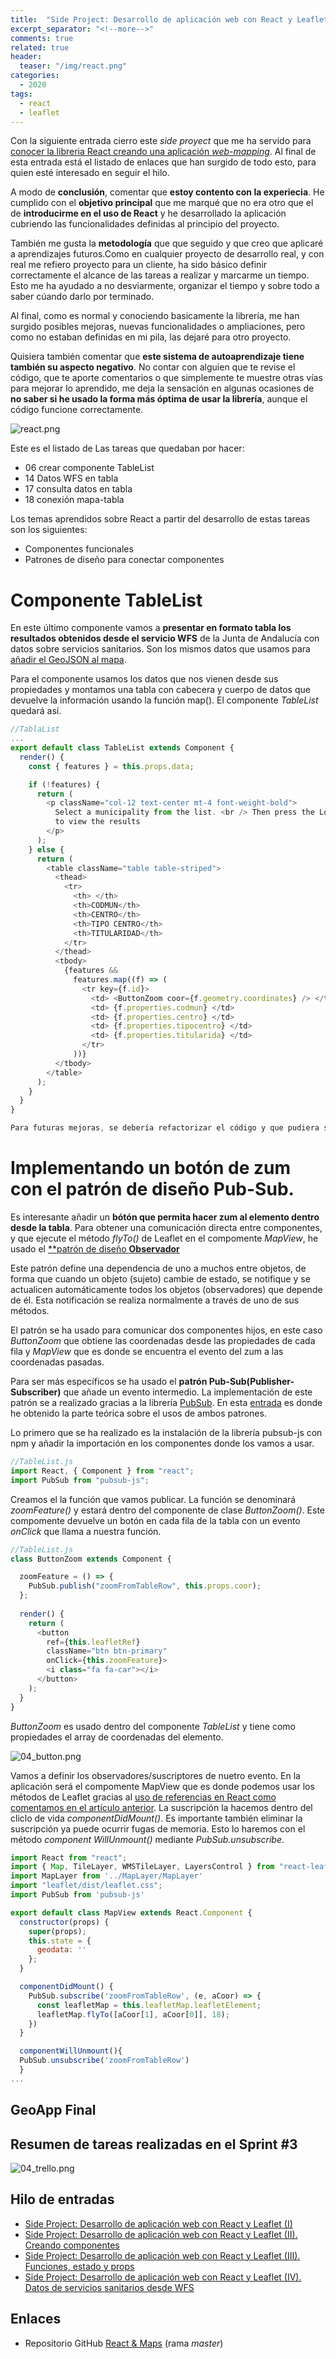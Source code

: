 ```yaml
---
title:  "Side Project: Desarrollo de aplicación web con React y Leaflet (III). Datos desde WFS"
excerpt_separator: "<!--more-->"
comments: true
related: true
header:
  teaser: "/img/react.png" 
categories: 
  - 2020
tags:
  - react
  - leaflet
---
```


Con la siguiente entrada cierro este *side proyect* que me ha servido para [conocer la libreria React creando una aplicación *web-mapping*](http://www.sigdeletras.com/2020/side-project-desarrollo-de-aplicacion-web-con-react-y-leaflet-i/). Al final de esta entrada está el listado de enlaces que han surgido de todo esto, para quien esté interesado en seguir el hilo.

A modo de **conclusión**, comentar que **estoy contento con la experiecia**. He cumplido con el **objetivo principal** que me marqué que no era otro que el de **introducirme en el uso de React** y he desarrollado la aplicación cubriendo las funcionalidades definidas al principio del proyecto.  

También me gusta la **metodología** que que seguido y que creo que aplicaré a aprendizajes futuros.Como en cualquier proyecto de desarrollo real, y con real me refiero proyecto para un cliente, ha sido básico definir correctamente el alcance de las tareas a realizar y marcarme un tiempo. Esto me ha ayudado a no desviarmente, organizar el tiempo y sobre todo a saber cúando darlo por terminado. 

Al final, como es normal y conociendo basicamente la librería, me han surgido posibles mejoras, nuevas funcionalidades o ampliaciones, pero como no estaban definidas en mi pila, las dejaré para otro proyecto.

Quisiera también comentar que **este sistema de autoaprendizaje tiene también su aspecto negativo**. No contar con alguien que te revise el código, que te aporte comentarios o que simplemente te muestre otras vías para mejorar lo aprendido, me deja la sensación en algunas ocasiones de **no saber si he usado la forma más óptima de usar la librería**, aunque el código funcione correctamente.

![react.png](/img/react.png)

Este es el listado de Las tareas que quedaban por hacer:
- 06 crear componente TableList
- 14 Datos WFS en tabla
- 17 consulta datos en tabla
- 18 conexión mapa-tabla

Los temas aprendidos sobre React a partir del desarrollo de estas tareas son los siguientes:
- Componentes funcionales
- Patrones de diseño para conectar componentes

# Componente TableList

En este último componente vamos a **presentar en formato tabla los resultados obtenidos desde el servicio WFS** de la Junta de Andalucía con datos sobre servicios sanitarios. Son los mismos datos que usamos para [añadir el GeoJSON al mapa](http://www.sigdeletras.com/2020/side-project-4-react-y-leaflet-wfs/).

Para el componente usamos los datos que nos vienen desde sus propiedades y montamos una tabla con cabecera y cuerpo de datos que devuelve la información usando la función map(). El componente *TableList* quedará así.

```javascript
//TablaList
...
export default class TableList extends Component {
  render() {
    const { features } = this.props.data;

    if (!features) {
      return (
        <p className="col-12 text-center mt-4 font-weight-bold">
          Select a municipality from the list. <br /> Then press the Load button
          to view the results
        </p>
      );
    } else {
      return (
        <table className="table table-striped">
          <thead>
            <tr>
              <th> </th>
              <th>CODMUN</th>
              <th>CENTRO</th>
              <th>TIPO CENTRO</th>
              <th>TITULARIDAD</th>
            </tr>
          </thead>
          <tbody>
            {features &&
              features.map((f) => (
                <tr key={f.id}>
                  <td> <ButtonZoom coor={f.geometry.coordinates} /> </td>
                  <td> {f.properties.codmun} </td>
                  <td> {f.properties.centro} </td>
                  <td> {f.properties.tipocentro} </td>
                  <td> {f.properties.titularida} </td>
                </tr>
              ))}
          </tbody>
        </table>
      );
    }
  }
}

Para futuras mejoras, se debería refactorizar el código y que pudiera servir para cualquier tipo de datos temáticos que se consultaran. Ahora mismos está desarrollado pensando en el modelo de datos de servicios sanitarios.

```

# Implementando un botón de zum con el patrón de diseño Pub-Sub.

Es interesante añadir un **bótón que permita hacer zum al elemento dentro desde la tabla**. Para obtener una comunicación directa entre componentes, y que ejecute el método *flyTo()* de Leaflet en el compomente *MapView*, he usado el [**patrón de diseño **Observador**](https://es.wikipedia.org/wiki/Observer_(patr%C3%B3n_de_dise%C3%B1o))

Este patrón define una dependencia de uno a muchos entre objetos, de forma que cuando un objeto (sujeto) cambie de estado, se notifique y se actualicen automáticamente todos los objetos (observadores) que depende de él. Esta notificación se realiza normalmente a través de uno de sus métodos. 

El patrón se ha usado para comunicar dos componentes hijos, en este caso *ButtonZoom* que obtiene las coordenadas desde las propiedades de cada fila y *MapView* que es donde se encuentra el evento del zum a las coordenadas pasadas.

Para ser más específicos se ha usado el **patrón Pub-Sub(Publisher-Subscriber)** que añade un evento intermedio. La implementación de este patrón se a realizado gracias a la librería [PubSub](https://www.npmjs.com/package/pubsub-js). En esta [entrada](https://medium.com/@Aida_Pro_/observer-vs-eventbus-patrones-de-dise%C3%B1o-cd8178f48c7d) es donde he obtenido la parte teórica sobre el usos de ambos patrones.

Lo primero que se ha realizado es la instalación de la librería pubsub-js  con npm y añadir la importación en los componentes donde los vamos a usar.

```javascript
//TableList.js
import React, { Component } from "react";
import PubSub from "pubsub-js";
```

Creamos el la función que vamos publicar. La función se denominará *zoomFeature()* y estará dentro del componente de clase *ButtonZoom()*. Este compomente devuelve un botón en cada fila de la tabla con un evento *onClick* que llama a nuestra función. 

```javascript
//TableList.js
class ButtonZoom extends Component {

  zoomFeature = () => {
    PubSub.publish("zoomFromTableRow", this.props.coor);
  };
  
  render() {
    return (
      <button
        ref={this.leafletRef}
        className="btn btn-primary"
        onClick={this.zoomFeature}>
        <i class="fa fa-car"></i>
      </button>
    );
  }
}
```
*ButtonZoom* es usado dentro del componente *TableList* y tiene como propiedades el array de coordenadas del elemento.

![04_button.png](img/04_button.png)

Vamos a definir los observadores/suscriptores de nuetro evento. En la aplicación será el compomente MapView que es donde podemos usar los métodos de Leaflet gracias al [uso de referencias en React como comentamos en el artículo anterior](http://www.sigdeletras.com/2020/side-project-4-react-y-leaflet-wfs/). La suscripción la hacemos dentro del cliclo de vida *componentDidMount()*. Es importante también eliminar la suscripción ya puede ocurrir fugas de memoria. Esto lo haremos con el método *component WillUnmount()* mediante  *PubSub.unsubscribe*.

```javascript
import React from "react";
import { Map, TileLayer, WMSTileLayer, LayersControl } from "react-leaflet";
import MapLayer from '../MapLayer/MapLayer'
import "leaflet/dist/leaflet.css";
import PubSub from 'pubsub-js'

export default class MapView extends React.Component {
  constructor(props) {
    super(props);
    this.state = {
      geodata: ''
    };
  }

  componentDidMount() {
    PubSub.subscribe('zoomFromTableRow', (e, aCoor) => {
      const leafletMap = this.leafletMap.leafletElement;
      leafletMap.flyTo([aCoor[1], aCoor[0]], 18);
    })
  }

  componentWillUnmount(){
  PubSub.unsubscribe('zoomFromTableRow')
  }
...
```

## GeoApp Final



## Resumen de  tareas realizadas en el Sprint #3

![04_trello.png](/img/04_trello.png)

## Hilo de entradas

- [Side Project: Desarrollo de aplicación web con React y Leaflet (I)](http://www.sigdeletras.com/2020/side-project-desarrollo-de-aplicacion-web-con-react-y-leaflet-i/)
- [Side Project: Desarrollo de aplicación web con React y Leaflet (II). Creando componentes](http://www.sigdeletras.com/2020/side-project-desarrollo-de-aplicacion-web-con-react-y-leaflet-ii-components/)
- [Side Project: Desarrollo de aplicación web con React y Leaflet (III). Funciones, estado y props](http://www.sigdeletras.com/2020/side-project-iii/)
- [Side Project: Desarrollo de aplicación web con React y Leaflet (IV). Datos de servicios sanitarios desde WFS](http://www.sigdeletras.com/2020/side-project-4-react-y-leaflet-wfs/)

## Enlaces 

- Repositorio GitHub [React & Maps](https://github.com/sigdeletras/react_maps) (rama *master*)